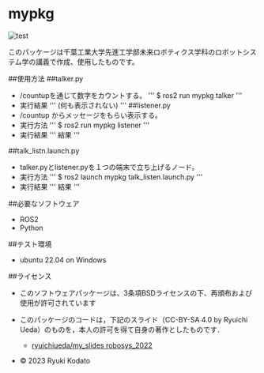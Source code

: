# mypkg
![test](https://github.com/Kodato51/mypkg/actions/workflows/test.yml/badge.svg)

このパッケージは千葉工業大学先進工学部未来ロボティクス学科のロボットシステム学の講義で作成、使用したものです。

##使用方法
##talker.py
* /countupを通じて数字をカウントする。
'''
$ ros2 run mypkg talker
'''
* 実行結果
'''
(何も表示されない)
'''
##listener.py
* /countup からメッセージをもらい表示する。
* 実行方法
'''
$ ros2 run mypkg listener
'''
* 実行結果
'''
結果
'''

##talk_listn.launch.py
* talker.pyとlistener.pyを１つの端末で立ち上げるノード。
* 実行方法
'''
$ ros2 launch mypkg talk_listen.launch.py
'''
* 実行結果
'''
結果
'''

##必要なソフトウェア
* ROS2
* Python

##テスト環境
* ubuntu 22.04 on Windows

##ライセンス
*  このソフトウェアパッケージは、3条項BSDライセンスの下、再頒布および使用が許可されています

* このパッケージのコードは，下記のスライド（CC-BY-SA 4.0 by Ryuichi Ueda）のものを，本人の許可を得て自身の著作としたものです．
    * [ryuichiueda/my_slides robosys_2022](https://github.com/ryuichiueda/my_slides/tree/master/robosys_2022/)

* © 2023 Ryuki Kodato
